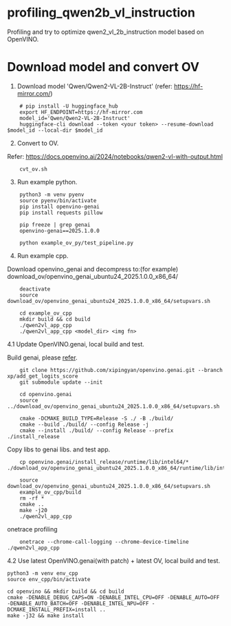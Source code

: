 # profiling_qwen2b_vl_instruction
Profiling and try to optimize qwen2_vl_2b_instruction model based on OpenVINO.

# Download model and convert OV

1. Download model 'Qwen/Qwen2-VL-2B-Instruct' (refer: https://hf-mirror.com/)

```
    # pip install -U huggingface_hub
    export HF_ENDPOINT=https://hf-mirror.com
    model_id='Qwen/Qwen2-VL-2B-Instruct'
    huggingface-cli download --token <your token> --resume-download $model_id --local-dir $model_id
```

2. Convert to OV.

Refer: https://docs.openvino.ai/2024/notebooks/qwen2-vl-with-output.html

```
    cvt_ov.sh
```

3. Run example python.

```
    python3 -m venv pyenv
    source pyenv/bin/activate
    pip install openvino-genai
    pip install requests pillow

    pip freeze | grep genai
    openvino-genai==2025.1.0.0

    python example_ov_py/test_pipeline.py 
```

4. Run example cpp.

Download openvino_genai and decompress to:(for example) <br>
download_ov/openvino_genai_ubuntu24_2025.1.0.0_x86_64/  <br>

```
    deactivate
    source download_ov/openvino_genai_ubuntu24_2025.1.0.0_x86_64/setupvars.sh

    cd example_ov_cpp
    mkdir build && cd build
    ./qwen2vl_app_cpp
    ./qwen2vl_app_cpp <model_dir> <img fn>
```

4.1 Update OpenVINO.genai, local build and test.

Build genai, please [refer](https://github.com/xipingyan/openvino.genai/blob/xp/add_get_logits_score/src/docs/BUILD.md#build-openvino-openvino-tokenizers-and-openvino-genai-from-source).

```
    git clone https://github.com/xipingyan/openvino.genai.git --branch xp/add_get_logits_score
    git submodule update --init

    cd openvino.genai
    source ../download_ov/openvino_genai_ubuntu24_2025.1.0.0_x86_64/setupvars.sh

    cmake -DCMAKE_BUILD_TYPE=Release -S ./ -B ./build/
    cmake --build ./build/ --config Release -j
    cmake --install ./build/ --config Release --prefix ./install_release
```

Copy libs to genai libs. and test app.

```
    cp openvino.genai/install_release/runtime/lib/intel64/* ./download_ov/openvino_genai_ubuntu24_2025.1.0.0_x86_64/runtime/lib/intel64/

    source download_ov/openvino_genai_ubuntu24_2025.1.0.0_x86_64/setupvars.sh
    example_ov_cpp/build
    rm -rf *
    cmake ..
    make -j20
    ./qwen2vl_app_cpp 
```

onetrace profiling

```
    onetrace --chrome-call-logging --chrome-device-timeline ./qwen2vl_app_cpp
```

4.2 Use latest OpenVINO.genai(with patch) + latest OV, local build and test.

    python3 -m venv env_cpp
    source env_cpp/bin/activate

    cd openvino && mkdir build && cd build
    cmake -DENABLE_DEBUG_CAPS=ON -DENABLE_INTEL_CPU=OFF -DENABLE_AUTO=OFF -DENABLE_AUTO_BATCH=OFF -DENABLE_INTEL_NPU=OFF -DCMAKE_INSTALL_PREFIX=install ..
    make -j32 && make install
